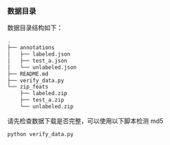 ### 数据目录
数据目录结构如下：
```bash
.
├── annotations
│   ├── labeled.json
│   ├── test_a.json
│   └── unlabeled.json
├── README.md
├── verify_data.py
└── zip_feats
    ├── labeled.zip
    ├── test_a.zip
    └── unlabeled.zip
```

请先检查数据下载是否完整，可以使用以下脚本检测 md5 
```python
python verify_data.py
```
